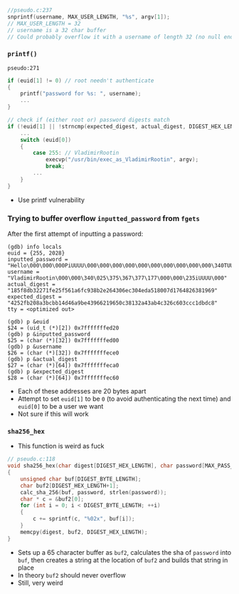 ```c
//pseudo.c:237
snprintf(username, MAX_USER_LENGTH, "%s", argv[1]);
// MAX_USER_LENGTH = 32
// username is a 32 char buffer
// Could probably overflow it with a username of length 32 (no null end)
```
### `printf()`
`pseudo:271`
```c
if (euid[1] != 0) // root needn't authenticate
{
	printf("password for %s: ", username);
	...
}

// check if (either root or) password digests match
if (!euid[1] || !strncmp(expected_digest, actual_digest, DIGEST_HEX_LENGTH)) {
	...
	switch (euid[0])
	{
		case 255: // VladimirRootin
			execvp("/usr/bin/exec_as_VladimirRootin", argv);
			break;
		...
	}
}
```
 - Use printf vulnerability

### Trying to buffer overflow `inputted_password` from `fgets`
After the first attempt of inputting a password:
```
(gdb) info locals
euid = {255, 2028}
inputted_password = "Hello\000\000\000PiUUUU\000\000\000\000\000\000\000\000\000\000\340TUUUU\000"
username = "VladimirRootin\000\000\340\025\375\367\377\177\000\000\235iUUUU\000"
actual_digest = "185f8db32271fe25f561a6fc938b2e264306ec304eda518007d1764826381969"
expected_digest = "4252fb208a3bcbb14d46a9be43966219650c38132a43ab4c326c603ccc1dbdc8"
tty = <optimized out>

(gdb) p &euid
$24 = (uid_t (*)[2]) 0x7fffffffed20
(gdb) p &inputted_password
$25 = (char (*)[32]) 0x7fffffffed00
(gdb) p &username
$26 = (char (*)[32]) 0x7fffffffece0
(gdb) p &actual_digest
$27 = (char (*)[64]) 0x7fffffffeca0
(gdb) p &expected_digest
$28 = (char (*)[64]) 0x7fffffffec60
```
 - Each of these addresses are 20 bytes apart
 - Attempt to set `euid[1]` to be `0` (to avoid authenticating the next time) and `euid[0]` to be a user we want
 - Not sure if this will work

### `sha256_hex`
 - This function is weird as fuck
```c
// pseudo.c:118
void sha256_hex(char digest[DIGEST_HEX_LENGTH], char password[MAX_PASS_LENGTH])
{
	unsigned char buf[DIGEST_BYTE_LENGTH];
	char buf2[DIGEST_HEX_LENGTH+1];
	calc_sha_256(buf, password, strlen(password));
	char * c = &buf2[0];
	for (int i = 0; i < DIGEST_BYTE_LENGTH; ++i)
	{
		c += sprintf(c, "%02x", buf[i]);
	}
	memcpy(digest, buf2, DIGEST_HEX_LENGTH);	
}
```
 - Sets up a 65 character buffer as `buf2`, calculates the sha of `password` into `buf`, then creates a string at the location of `buf2` and builds that string in place
 - In theory `buf2` should never overflow
 - Still, very weird